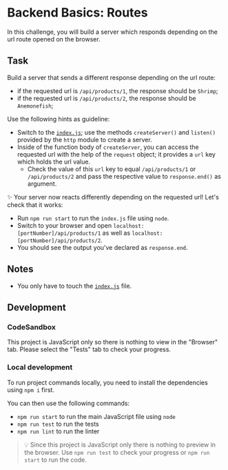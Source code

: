 # Backend Basics: Routes

In this challenge, you will build a server which responds depending on the url route opened on the browser.

## Task

Build a server that sends a different response depending on the url route:

- if the requested url is `/api/products/1`, the response should be `Shrimp`;
- if the requested url is `/api/products/2`, the response should be `Anemonefish`;

Use the following hints as guideline:

- Switch to the [`index.js`](./index.js); use the methods `createServer()` and `listen()` provided by the `http` module to create a server.
- Inside of the function body of `createServer`, you can access the requested url with the help of the `request` object; it provides a `url` key which holds the url value.
  - Check the value of this `url` key to equal `/api/products/1` or `/api/products/2` and pass the respective value to `response.end()` as argument.

✨ Your server now reacts differently depending on the requested url! Let's check that it works:

- Run `npm run start` to run the `index.js` file using `node`.
- Switch to your browser and open `localhost:[portNumber]/api/products/1` as well as `localhost:[portNumber]/api/products/2`.
- You should see the output you've declared as `response.end`.

## Notes

- You only have to touch the [`index.js`](./index.js) file.

## Development

### CodeSandbox

This project is JavaScript only so there is nothing to view in the "Browser" tab. Please select the "Tests" tab to check your progress.

### Local development

To run project commands locally, you need to install the dependencies using `npm i` first.

You can then use the following commands:

- `npm run start` to run the main JavaScript file using `node`
- `npm run test` to run the tests
- `npm run lint` to run the linter

> 💡 Since this project is JavaScript only there is nothing to preview in the browser. Use `npm run test` to check your progress or `npm run start` to run the code.
